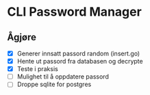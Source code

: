 # CLI Password Manager

## Ågjøre
 - [X] Generer innsatt passord random (insert.go)
 - [X] Hente ut passord fra databasen og decrypte
 - [X] Teste i praksis
 - [ ] Mulighet til å oppdatere passord
 - [ ] Droppe sqlite for postgres